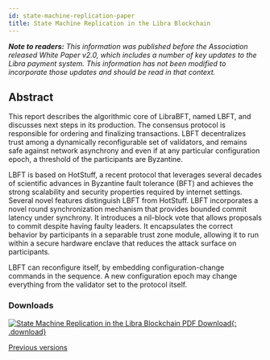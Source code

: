 ```yaml
---
id: state-machine-replication-paper
title: State Machine Replication in the Libra Blockchain
---
```


<!-- hide the table of contents --><style>.toc-headings {display: none !important; visibility: hidden !important;}</style>

_**Note to readers:** This information was published before the Association released White Paper v2.0, which includes a number of key updates to the Libra payment system. This information has not been modified to incorporate those updates and should be read in that context._

## Abstract

This report describes the algorithmic core of LibraBFT, named LBFT, and discusses next steps in its production. The consensus protocol is responsible for ordering and finalizing transactions. LBFT decentralizes trust among a dynamically reconfigurable set of validators, and remains safe against network asynchrony and even if at any particular configuration epoch, a threshold of the participants are Byzantine.

LBFT is based on HotStuff, a recent protocol that leverages several decades of scientific advances in Byzantine fault tolerance (BFT) and achieves the strong scalability and security properties required by internet settings. Several novel features distinguish LBFT from HotStuff. LBFT incorporates a novel round synchronization mechanism that provides bounded commit latency under synchrony. It introduces a nil-block vote that allows proposals to commit despite having faulty leaders. It encapsulates the correct
behavior by participants in a separable trust zone module, allowing it to run within a secure hardware enclave that reduces the attack surface on participants.

LBFT can reconfigure itself, by embedding configuration-change commands in the sequence. A new configuration epoch may change everything from the validator set to the protocol itself.

### Downloads

[![State Machine Replication in the Libra Blockchain PDF Download](assets/illustrations/state-machine-pdf.png){: .download}](assets/papers/libra-consensus-state-machine-replication-in-the-libra-blockchain/2019-11-08.pdf)

<a href="/papers">Previous versions</a>

